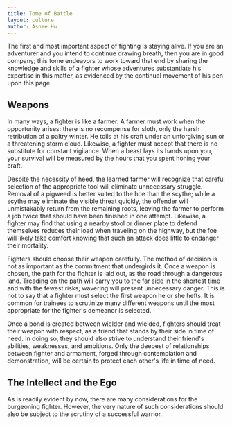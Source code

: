 ```yaml
---
title: Tome of Battle
layout: culture
author: Asnee Hu
---
```

The first and most important aspect of fighting is staying alive. If you are an adventurer and you intend to continue drawing breath, then you are in good company; this tome endeavors to work toward that end by sharing the knowledge and skills of a fighter whose adventures substantiate his expertise in this matter, as evidenced by the continual movement of his pen upon this page.

## Weapons
In many ways, a fighter is like a farmer. A farmer must work when the opportunity arises: there is no recompense for sloth, only the harsh retribution of a paltry winter. He toils at his craft under an unforgiving sun or a threatening storm cloud. Likewise, a fighter must accept that there is no substitute for constant vigilance. When a beast lays its hands upon you, your survival will be measured by the hours that you spent honing your craft.

Despite the necessity of heed, the learned farmer will recognize that careful selection of the appropriate tool will eliminate unnecessary struggle. Removal of a pigweed is better suited to the hoe than the scythe; while a scythe may eliminate the visible threat quickly, the offender will unmistakably return from the remaining roots, leaving the farmer to perform a job twice that should have been finished in one attempt. Likewise, a fighter may find that using a nearby stool or dinner plate to defend themselves reduces their load when traveling on the highway, but the foe will likely take comfort knowing that such an attack does little to endanger their mortality.

Fighters should choose their weapon carefully. The method of decision is not as important as the commitment that undergirds it. Once a weapon is chosen, the path for the fighter is laid out, as the road through a dangerous land. Treading on the path will carry you to the far side in the shortest time and with the fewest risks; wavering will present unnecessary danger. This is not to say that a fighter must select the first weapon he or she hefts. It is common for trainees to scrutinize many different weapons until the most appropriate for the fighter's demeanor is selected.

Once a bond is created between wielder and wielded, fighters should treat their weapon with respect, as a friend that stands by their side in time of need. In doing so, they should also strive to understand their friend's abilities, weaknesses, and ambitions. Only the deepest of relationships between fighter and armament, forged through contemplation and demonstration, will be certain to protect each other's life in time of need.

## The Intellect and the Ego
As is readily evident by now, there are many considerations for the burgeoning fighter. However, the very nature of such considerations should also be subject to the scrutiny of a successful warrior.
